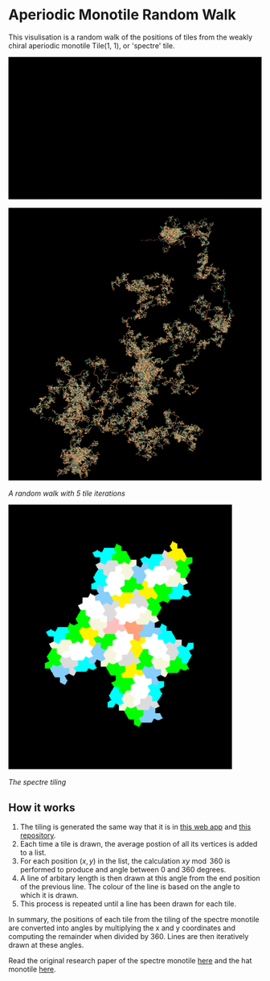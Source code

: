 # Aperiodic Monotile Random Walk

This visulisation is a random walk of the positions of tiles from the weakly chiral aperiodic monotile Tile(1, 1), or 'spectre' tile.

![An animated gif](./Images/walk-gif.gif)

![Example with 5 iterations and length 3.4](./Images/random-walk-5iterspng.png)

*A random walk with 5 tile iterations*

![Spectre tile tiling with 2 iterations](./Images/spectre-tiling.png)

*The spectre tiling*


## How it works

1. The tiling is generated the same way that it is in [this web app](https://cs.uwaterloo.ca/~csk/spectre/app.html) and [this repository](https://github.com/shrx/spectre).
2. Each time a tile is drawn, the average postion of all its vertices is added to a list.
3. For each position $`(x, y)`$ in the list, the calculation $`xy \bmod 360`$ is performed to produce and angle between 0 and 360 degrees.
4. A line of arbitary length is then drawn at this angle from the end position of the previous line. The colour of the line is based on the angle to which it is drawn.
5. This process is repeated until a line has been drawn for each tile.

In summary, the positions of each tile from the tiling of the spectre monotile are converted into angles by multiplying the x and y coordinates and computing the remainder when divided by 360. Lines are then iteratively drawn at these angles.

Read the original research paper of the spectre monotile [here](https://arxiv.org/pdf/2305.17743.pdf) and the hat monotile [here](https://arxiv.org/pdf/2303.10798.pdf).